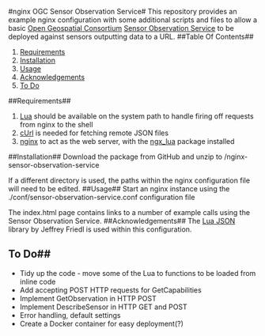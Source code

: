 #nginx OGC Sensor Observation Service#
This repository provides an example nginx configuration with some additional
scripts and files to allow a basic [Open Geospatial Consortium][1] [Sensor 
Observation Service][2] to be deployed against sensors outputting data to a URL.
##Table Of Contents##
 1. [Requirements](#requirements)
 1. [Installation](#installation)
 1. [Usage](#usage)
 2. [Acknowledgements](#acknowledgements)
 1. [To Do](#to-do)
 
##Requirements##
1. [Lua][4] should be available on the system path to handle firing off requests from nginx to the shell
1. [cUrl][5] is needed for fetching remote JSON files
1. [nginx][3] to act as the web server, with the [ngx_lua][6] package installed

##Installation##
Download the package from GitHub and unzip to /nginx-sensor-observation-service

If a different directory is used, the paths within the nginx configuration file will need to be edited.
##Usage##
Start an nginx instance using the ./conf/sensor-observation-service.conf configuration file

The index.html page contains links to a number of example calls using the Sensor Observation Service.
##Acknowledgements##
The [Lua JSON][7] library by Jeffrey Friedl is used within this configuration.

## To Do##

 - Tidy up the code - move some of the Lua to functions to be loaded from inline code
 - Add accepting POST HTTP requests for GetCapabilities
 - Implement GetObservation in HTTP POST
 - Implement DescribeSensor in HTTP GET and POST
 - Error handling, default settings
 - Create a Docker container for easy deployment(?)

[1]: http://www.opengeosptial.org
[2]: http://www.opengeospatial.org/standards/sos
[3]: http://nginx.org/en/download.html
[4]: http://www.lua.org/
[5]: http://curl.haxx.se/
[6]: https://www.nginx.com/resources/wiki/modules/lua/
[7]: http://regex.info/blog/lua/json
[8]: https://stedolan.github.io/jq/
